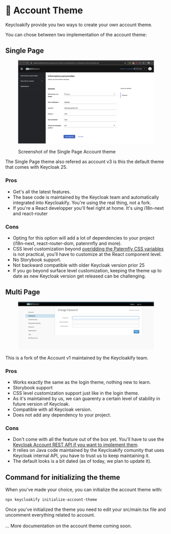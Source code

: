 # 👤 Account Theme

Keycloakify provide you two ways to create your own account theme. &#x20;

You can chose between two implementation of the account theme:

## Single Page

<figure><img src="../.gitbook/assets/image.png" alt=""><figcaption><p>Screenshot of the Single Page Account theme</p></figcaption></figure>

The Single Page theme also refered as account v3 is this the default theme that comes with Keycloak 25.

### Pros

* Get's all the latest features.
* The base code is maintained by the Keycloak team and automatically integrated into Keycloakify. You're using the real thing, not a fork.
* If you're a React developper you'll feel right at home. It's uing i18n-next and react-router

### Cons

* Opting for this option will add a lot of dependencies to your project (i18n-next, react-router-dom, patenrnfly and more).
* CSS level customization beyond [overidding the Paternfly CSS variables](https://www.patternfly.org/components/button/html/#css-variables) is not practical, you'll have to customize at the React component level.
* No Storybook support.
* Not backward compatible with older Keycloak version prior 25
* If you go beyond surface level customization, keeping the theme up to date as new Keycloak version get released can be challenging.  &#x20;

## Multi Page

<figure><img src="../.gitbook/assets/image (1).png" alt=""><figcaption></figcaption></figure>

This is a fork of the Account v1 maintained by the Keycloakify team.

### Pros

* Works exactly the same as the login theme, nothing new to learn.
* Storybook support
* CSS level customization support just like in the login theme.
* As it's maintained by us, we can guarenty a certain level of stability in future version of Keycloak.
* Compatible with all Keycloak version.
* Does not add any dependency to your project.

### Cons

* Don't come with all the feature out of the box yet. You'll have to use the [Keycloak Account REST API if you want to implement them](account-rest-api.md). &#x20;
* It relies on Java code maintained by the Keycloakify comunity that uses Keycloak internal API, you have to trust us to keep maintaining it.
* The default looks is a bit dated (as of today, we plan to update it). &#x20;

## Command for initializing the theme

When you've made your choice, you can initialize the account theme with:

```bash
npx keycloakify initialize-account-theme
```

Once you've initialized the theme you need to edit your src/main.tsx file and uncomment everything related to account.  \
\
... More documentation on the account theme coming soon.
